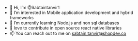 - 👋 Hi, I’m @Sabtaintanvir1
- 👀 I’m interested in Mobile application development and hybrid frameworks
- 🌱 I’m currently learning Node.js and non sql databases 
- 💞️ love to contribute in open source react native libraries 
- 📫 You can reach out to me on sabtain.tanvir@shopdev.co 

<!---
Sabtaintanvir1/Sabtaintanvir1 is a ✨ special ✨ repository because its `README.md` (this file) appears on your GitHub profile.
You can click the Preview link to take a look at your changes.
--->
